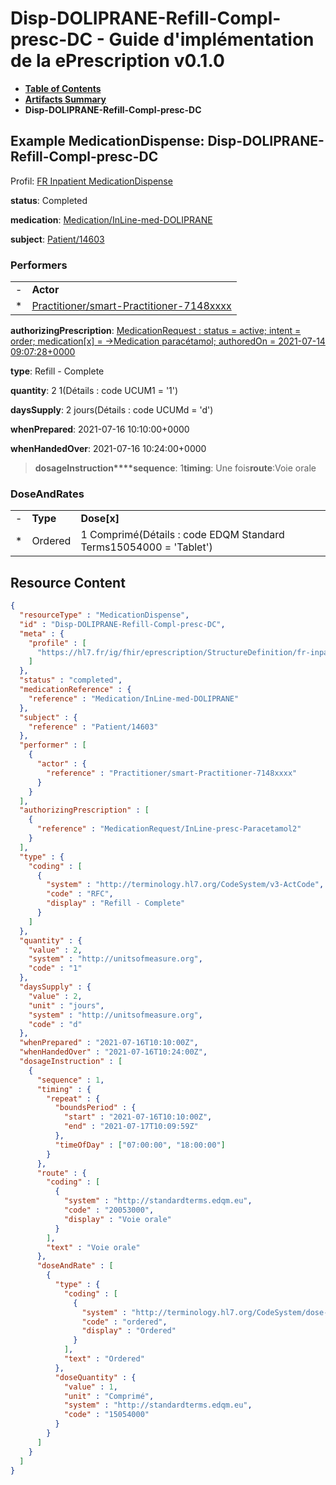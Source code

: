 # Disp-DOLIPRANE-Refill-Compl-presc-DC - Guide d'implémentation de la ePrescription v0.1.0

* [**Table of Contents**](toc.md)
* [**Artifacts Summary**](artifacts.md)
* **Disp-DOLIPRANE-Refill-Compl-presc-DC**

## Example MedicationDispense: Disp-DOLIPRANE-Refill-Compl-presc-DC

Profil: [FR Inpatient MedicationDispense](StructureDefinition-fr-inpatient-medication-dispense.md)

**status**: Completed

**medication**: [Medication/InLine-med-DOLIPRANE](Medication/InLine-med-DOLIPRANE)

**subject**: [Patient/14603](Patient/14603)

### Performers

| | |
| :--- | :--- |
| - | **Actor** |
| * | [Practitioner/smart-Practitioner-7148xxxx](Practitioner/smart-Practitioner-7148xxxx) |

**authorizingPrescription**: [MedicationRequest : status = active; intent = order; medication[x] = ->Medication paracétamol; authoredOn = 2021-07-14 09:07:28+0000](MedicationRequest-InLine-presc-Paracetamol2.md)

**type**: Refill - Complete

**quantity**: 2 1(Détails : code UCUM1 = '1')

**daysSupply**: 2 jours(Détails : code UCUMd = 'd')

**whenPrepared**: 2021-07-16 10:10:00+0000

**whenHandedOver**: 2021-07-16 10:24:00+0000

> **dosageInstruction****sequence**: 1**timing**: Une fois**route**:Voie orale

### DoseAndRates

| | | |
| :--- | :--- | :--- |
| - | **Type** | **Dose[x]** |
| * | Ordered | 1 Comprimé(Détails : code EDQM Standard Terms15054000 = 'Tablet') |




## Resource Content

```json
{
  "resourceType" : "MedicationDispense",
  "id" : "Disp-DOLIPRANE-Refill-Compl-presc-DC",
  "meta" : {
    "profile" : [
      "https://hl7.fr/ig/fhir/eprescription/StructureDefinition/fr-inpatient-medication-dispense"
    ]
  },
  "status" : "completed",
  "medicationReference" : {
    "reference" : "Medication/InLine-med-DOLIPRANE"
  },
  "subject" : {
    "reference" : "Patient/14603"
  },
  "performer" : [
    {
      "actor" : {
        "reference" : "Practitioner/smart-Practitioner-7148xxxx"
      }
    }
  ],
  "authorizingPrescription" : [
    {
      "reference" : "MedicationRequest/InLine-presc-Paracetamol2"
    }
  ],
  "type" : {
    "coding" : [
      {
        "system" : "http://terminology.hl7.org/CodeSystem/v3-ActCode",
        "code" : "RFC",
        "display" : "Refill - Complete"
      }
    ]
  },
  "quantity" : {
    "value" : 2,
    "system" : "http://unitsofmeasure.org",
    "code" : "1"
  },
  "daysSupply" : {
    "value" : 2,
    "unit" : "jours",
    "system" : "http://unitsofmeasure.org",
    "code" : "d"
  },
  "whenPrepared" : "2021-07-16T10:10:00Z",
  "whenHandedOver" : "2021-07-16T10:24:00Z",
  "dosageInstruction" : [
    {
      "sequence" : 1,
      "timing" : {
        "repeat" : {
          "boundsPeriod" : {
            "start" : "2021-07-16T10:10:00Z",
            "end" : "2021-07-17T10:09:59Z"
          },
          "timeOfDay" : ["07:00:00", "18:00:00"]
        }
      },
      "route" : {
        "coding" : [
          {
            "system" : "http://standardterms.edqm.eu",
            "code" : "20053000",
            "display" : "Voie orale"
          }
        ],
        "text" : "Voie orale"
      },
      "doseAndRate" : [
        {
          "type" : {
            "coding" : [
              {
                "system" : "http://terminology.hl7.org/CodeSystem/dose-rate-type",
                "code" : "ordered",
                "display" : "Ordered"
              }
            ],
            "text" : "Ordered"
          },
          "doseQuantity" : {
            "value" : 1,
            "unit" : "Comprimé",
            "system" : "http://standardterms.edqm.eu",
            "code" : "15054000"
          }
        }
      ]
    }
  ]
}

```

